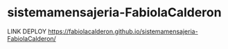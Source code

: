 ﻿# sistemamensajeria-FabiolaCalderon

 LINK DEPLOY  https://fabiolacalderon.github.io/sistemamensajeria-FabiolaCalderon/
